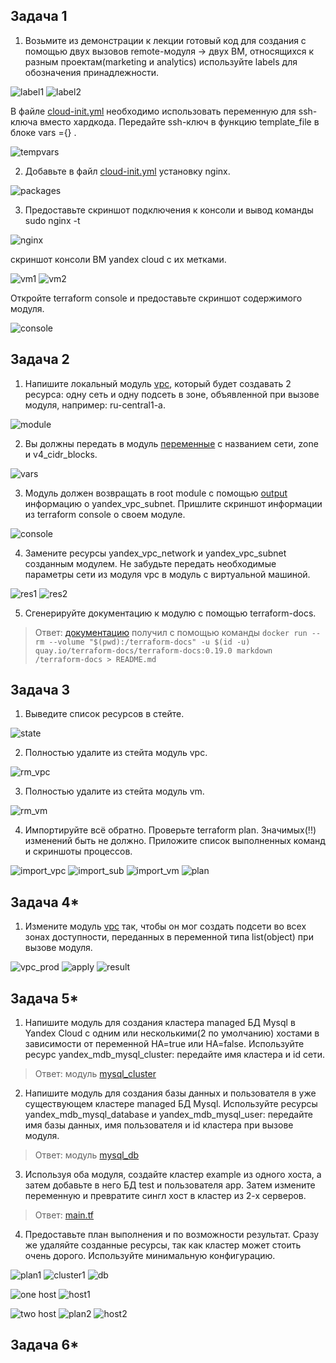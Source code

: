 ## Задача 1

1. Возьмите из демонстрации к лекции готовый код для создания с помощью двух вызовов remote-модуля -> двух ВМ, относящихся к разным проектам(marketing и analytics) используйте labels для обозначения принадлежности.

![label1](task1/label1.png)
![label2](task1/label2.png)

В файле [cloud-init.yml](./src/cloud-init.yml) необходимо использовать переменную для ssh-ключа вместо хардкода. Передайте ssh-ключ в функцию template_file в блоке vars ={} . 

![tempvars](task1/tempvars.png)

2. Добавьте в файл [cloud-init.yml](./src/cloud-init.yml) установку nginx.

![packages](task1/packages.png)

3. Предоставьте скриншот подключения к консоли и вывод команды sudo nginx -t

![nginx](task1/nginx.png)

скриншот консоли ВМ yandex cloud с их метками.

![vm1](task1/vm1.png)
![vm2](task1/vm2.png)

 Откройте terraform console и предоставьте скриншот содержимого модуля.

 ![console](task1/console.png)

## Задача 2

1. Напишите локальный модуль [vpc](./src/vpc/main.tf), который будет создавать 2 ресурса: одну сеть и одну подсеть в зоне, объявленной при вызове модуля, например: ru-central1-a.

![module](task2/module.png)

2. Вы должны передать в модуль [переменные](./src/vpc/variables.tf) с названием сети, zone и v4_cidr_blocks.

![vars](task2/vars.png)

3. Модуль должен возвращать в root module с помощью [output](./src/vpc/output.tf) информацию о yandex_vpc_subnet. Пришлите скриншот информации из terraform console о своем модуле.

![console](task2/console.png)

4. Замените ресурсы yandex_vpc_network и yandex_vpc_subnet созданным модулем. Не забудьте передать необходимые параметры сети из модуля vpc в модуль с виртуальной машиной.

![res1](task2/res1.png)
![res2](task2/res2.png)

5. Сгенерируйте документацию к модулю с помощью terraform-docs.

>Ответ: [документацию](./src/vpc/README.md) получил с помощью команды `docker run --rm --volume "$(pwd):/terraform-docs" -u $(id -u) quay.io/terraform-docs/terraform-docs:0.19.0 markdown /terraform-docs > README.md`


## Задача 3

1. Выведите список ресурсов в стейте.

![state](task3/state.png)

2. Полностью удалите из стейта модуль vpc.

![rm_vpc](task3/rm_vpc.png)

3. Полностью удалите из стейта модуль vm.

![rm_vm](task3/rm_vm.png)

4. Импортируйте всё обратно. Проверьте terraform plan. Значимых(!!) изменений быть не должно. Приложите список выполненных команд и скриншоты процессов.

![import_vpc](task3/import_vpc.png)
![import_sub](task3/import_sub.png)
![import_vm](task3/import_vm.png)
![plan](task3/plan.png)

## Задача 4*

1. Измените модуль [vpc](./src/vpc/main.tf) так, чтобы он мог создать подсети во всех зонах доступности, переданных в переменной типа list(object) при вызове модуля.

![vpc_prod](task4/vpc_prod.png)
![apply](task4/apply.png)
![result](task4/result.png)

## Задача 5*

1. Напишите модуль для создания кластера managed БД Mysql в Yandex Cloud с одним или несколькими(2 по умолчанию) хостами в зависимости от переменной HA=true или HA=false. Используйте ресурс yandex_mdb_mysql_cluster: передайте имя кластера и id сети.

>Ответ: модуль [mysql_cluster](./task5/mysql_cluster/)

2. Напишите модуль для создания базы данных и пользователя в уже существующем кластере managed БД Mysql. Используйте ресурсы yandex_mdb_mysql_database и yandex_mdb_mysql_user: передайте имя базы данных, имя пользователя и id кластера при вызове модуля.

>Ответ: модуль [mysql_db](./task5/mysql_db/)

3. Используя оба модуля, создайте кластер example из одного хоста, а затем добавьте в него БД test и пользователя app. Затем измените переменную и превратите сингл хост в кластер из 2-х серверов.

>Ответ: [main.tf](./task5/main.tf)

4. Предоставьте план выполнения и по возможности результат. Сразу же удаляйте созданные ресурсы, так как кластер может стоить очень дорого. Используйте минимальную конфигурацию.

![plan1](task5/plan1.png)
![cluster1](task5/cluster1.png)
![db](task5/db.png)

![one host](task5/false_ha.png)
![host1](task5/host1.png)

![two host](task5/true_ha.png)
![plan2](task5/plan2.png)
![host2](task5/host2.png)

## Задача 6*
